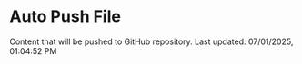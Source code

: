 # Auto Push File

Content that will be pushed to GitHub repository.
Last updated: 07/01/2025, 01:04:52 PM